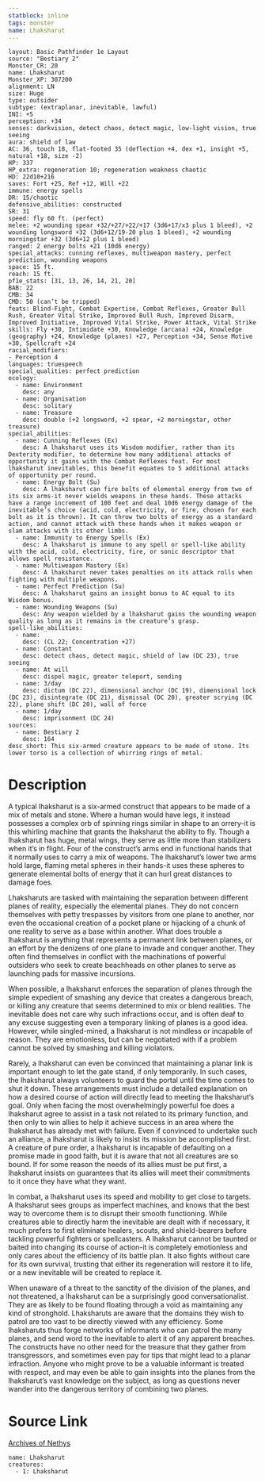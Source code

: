 ```yaml
---
statblock: inline
tags: monster
name: Lhaksharut
---
```

```statblock
layout: Basic Pathfinder 1e Layout
source: "Bestiary 2"
Monster_CR: 20
name: Lhaksharut
Monster_XP: 307200
alignment: LN
size: Huge
type: outsider
subtype: (extraplanar, inevitable, lawful)
INI: +5
perception: +34
senses: darkvision, detect chaos, detect magic, low-light vision, true seeing
aura: shield of law
AC: 36, touch 18, flat-footed 35 (deflection +4, dex +1, insight +5, natural +18, size -2)
HP: 337
HP_extra: regeneration 10; regeneration weakness chaotic
HD: 22d10+216
saves: Fort +25, Ref +12, Will +22
immune: energy spells
DR: 15/chaotic
defensive_abilities: constructed
SR: 31
speed: fly 60 ft. (perfect)
melee: +2 wounding spear +32/+27/+22/+17 (3d6+17/x3 plus 1 bleed), +2 wounding longsword +32 (3d6+12/19-20 plus 1 bleed), +2 wounding morningstar +32 (3d6+12 plus 1 bleed)
ranged: 2 energy bolts +21 (10d6 energy)
special_attacks: cunning reflexes, multiweapon mastery, perfect prediction, wounding weapons
space: 15 ft.
reach: 15 ft.
pf1e_stats: [31, 13, 26, 14, 21, 20]
BAB: 22
CMB: 34
CMD: 50 (can’t be tripped)
feats: Blind-Fight, Combat Expertise, Combat Reflexes, Greater Bull Rush, Greater Vital Strike, Improved Bull Rush, Improved Disarm, Improved Initiative, Improved Vital Strike, Power Attack, Vital Strike
skills: Fly +30, Intimidate +30, Knowledge (arcana) +24, Knowledge (geography) +24, Knowledge (planes) +27, Perception +34, Sense Motive +30, Spellcraft +24
racial_modifiers:
- Perception 4
languages: truespeech
special_qualities: perfect prediction
ecology:
  - name: Environment
    desc: any
  - name: Organisation
    desc: solitary
  - name: Treasure
    desc: double (+2 longsword, +2 spear, +2 morningstar, other treasure)
special_abilities:
  - name: Cunning Reflexes (Ex)
    desc: A lhaksharut uses its Wisdom modifier, rather than its Dexterity modifier, to determine how many additional attacks of opportunity it gains with the Combat Reflexes feat. For most lhaksharut inevitables, this benefit equates to 5 additional attacks of opportunity per round.
  - name: Energy Bolt (Su)
    desc: A lhaksharut can fire bolts of elemental energy from two of its six arms-it never wields weapons in these hands. These attacks have a range increment of 100 feet and deal 10d6 energy damage of the inevitable’s choice (acid, cold, electricity, or fire, chosen for each bolt as it is thrown). It can throw two bolts of energy as a standard action, and cannot attack with these hands when it makes weapon or slam attacks with its other limbs.
  - name: Immunity to Energy Spells (Ex)
    desc: A lhaksharut is immune to any spell or spell-like ability with the acid, cold, electricity, fire, or sonic descriptor that allows spell resistance.
  - name: Multiweapon Mastery (Ex)
    desc: A lhaksharut never takes penalties on its attack rolls when fighting with multiple weapons.
  - name: Perfect Prediction (Su)
    desc: A lhaksharut gains an insight bonus to AC equal to its Wisdom bonus.
  - name: Wounding Weapons (Su)
    desc: Any weapon wielded by a lhaksharut gains the wounding weapon quality as long as it remains in the creature’s grasp.
spell-like_abilities:
  - name:
    desc: (CL 22; Concentration +27)
  - name: Constant
    desc: detect chaos, detect magic, shield of law (DC 23), true seeing
  - name: At will
    desc: dispel magic, greater teleport, sending
  - name: 3/day
    desc: dictum (DC 22), dimensional anchor (DC 19), dimensional lock (DC 23), disintegrate (DC 21), dismissal (DC 20), greater scrying (DC 22), plane shift (DC 20), wall of force
  - name: 1/day
    desc: imprisonment (DC 24)
sources:
  - name: Bestiary 2
    desc: 164
desc_short: This six-armed creature appears to be made of stone. Its lower torso is a collection of whirring rings of metal.
```
# Description
A typical lhaksharut is a six-armed construct that appears to be made of a mix of metals and stone. Where a human would have legs, it instead possesses a complex orb of spinning rings similar in shape to an orrery-it is this whirling machine that grants the lhaksharut the ability to fly. Though a lhaksharut has huge, metal wings, they serve as little more than stabilizers when it’s in flight. Four of the construct’s arms end in functional hands that it normally uses to carry a mix of weapons. The lhaksharut’s lower two arms hold large, flaming metal spheres in their hands-it uses these spheres to generate elemental bolts of energy that it can hurl great distances to damage foes.

Lhaksharuts are tasked with maintaining the separation between different planes of reality, especially the elemental planes. They do not concern themselves with petty trespasses by visitors from one plane to another, nor even the occasional creation of a pocket plane or hijacking of a chunk of one reality to serve as a base within another. What does trouble a lhaksharut is anything that represents a permanent link between planes, or an effort by the denizens of one plane to invade and conquer another. They often find themselves in conflict with the machinations of powerful outsiders who seek to create beachheads on other planes to serve as launching pads for massive incursions.

When possible, a lhaksharut enforces the separation of planes through the simple expedient of smashing any device that creates a dangerous breach, or killing any creature that seems determined to mix or blend realities. The inevitable does not care why such infractions occur, and is often deaf to any excuse suggesting even a temporary linking of planes is a good idea. However, while singled-mined, a lhaksharut is not mindless or incapable of reason. They are emotionless, but can be negotiated with if a problem cannot be solved by smashing and killing violators.

Rarely, a lhaksharut can even be convinced that maintaining a planar link is important enough to let the gate stand, if only temporarily. In such cases, the lhaksharut always volunteers to guard the portal until the time comes to shut it down. These arrangements must include a detailed explanation on how a desired course of action will directly lead to meeting the lhaksharut’s goal. Only when facing the most overwhelmingly powerful foe does a lhaksharut agree to assist in a task not related to its primary function, and then only to win allies to help it achieve success in an area where the lhaksharut has already met with failure. Even if convinced to undertake such an alliance, a lhaksharut is likely to insist its mission be accomplished first. A creature of pure order, a lhaksharut is incapable of defaulting on a promise made in good faith, but it is aware that not all creatures are so bound. If for some reason the needs of its allies must be put first, a lhaksharut insists on guarantees that its allies will meet their commitments to it once they have what they want.

In combat, a lhaksharut uses its speed and mobility to get close to targets. A lhaksharut sees groups as imperfect machines, and knows that the best way to overcome them is to disrupt their smooth functioning. While creatures able to directly harm the inevitable are dealt with if necessary, it much prefers to first eliminate healers, scouts, and shield-bearers before tackling powerful fighters or spellcasters. A lhaksharut cannot be taunted or baited into changing its course of action-it is completely emotionless and only cares about the efficiency of its battle plan. It also fights without care for its own survival, trusting that either its regeneration will restore it to life, or a new inevitable will be created to replace it.

When unaware of a threat to the sanctity of the division of the planes, and not threatened, a lhaksharut can be a surprisingly good conversationalist. They are as likely to be found floating through a void as maintaining any kind of stronghold. Lhaksharuts are aware that the domains they wish to patrol are too vast to be directly viewed with any efficiency. Some lhaksharuts thus forge networks of informants who can patrol the many planes, and send word to the inevitable to alert it of any apparent breaches. The constructs have no other need for the treasure that they gather from transgressors, and sometimes even pay for tips that might lead to a planar infraction. Anyone who might prove to be a valuable informant is treated with respect, and may even be able to gain insights into the planes from the lhaksharut’s vast knowledge on the subject, as long as questions never wander into the dangerous territory of combining two planes.
# Source Link
[Archives of Nethys](https://aonprd.com/MonsterDisplay.aspx?ItemName=Lhaksharut)
```encounter-table
name: Lhaksharut
creatures:
  - 1: Lhaksharut
```
